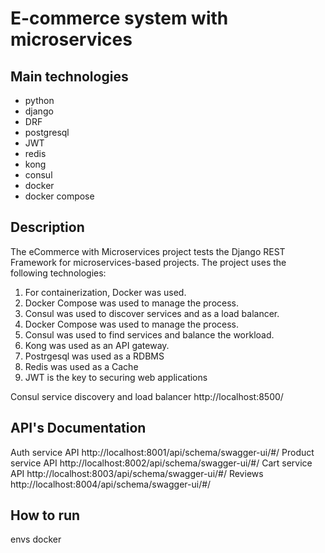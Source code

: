 # E-commerce system with microservices

## Main technologies
* python
* django
* DRF
* postgresql
* JWT
* redis
* kong
* consul
* docker
* docker compose

## Description

The eCommerce with Microservices project tests the Django REST Framework for microservices-based projects. 
The project uses the following technologies:
1. For containerization, Docker was used.
2. Docker Compose was used to manage the process.
3. Consul was used to discover services and as a load balancer.
4. Docker Compose was used to manage the process.
5. Consul was used to find services and balance the workload.
6. Kong was used as an API gateway.
7. Postrgesql was used as a RDBMS
8. Redis was used as a Cache
9. JWT is the key to securing web applications

Consul service discovery and load balancer
http://localhost:8500/


## API's Documentation

Auth service API
http://localhost:8001/api/schema/swagger-ui/#/
Product service API
http://localhost:8002/api/schema/swagger-ui/#/
Cart service API
http://localhost:8003/api/schema/swagger-ui/#/
Reviews
http://localhost:8004/api/schema/swagger-ui/#/


## How to run
envs
docker